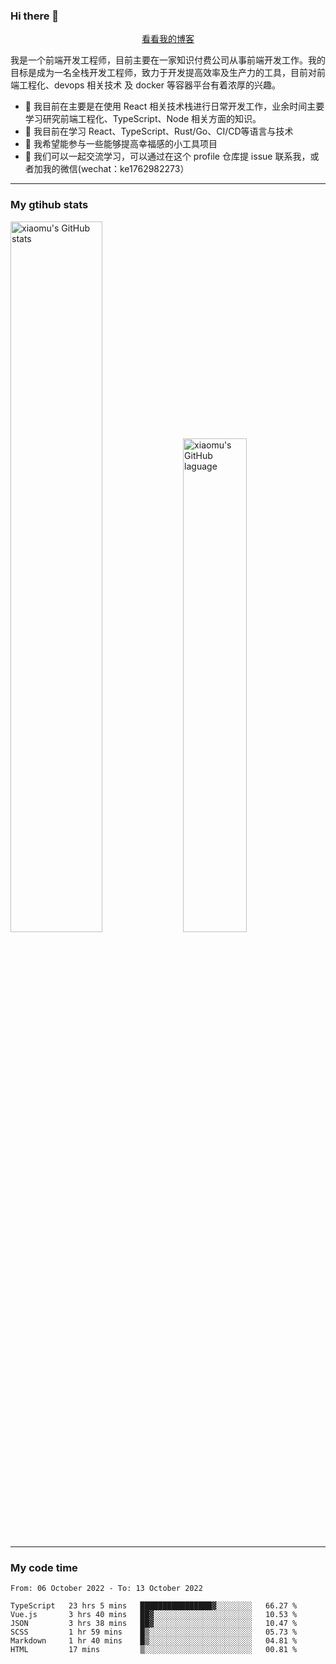 ### Hi there 👋

<p align="center">
  <a href="https://blog.realjacket.site/">看看我的博客</a>
</p>

我是一个前端开发工程师，目前主要在一家知识付费公司从事前端开发工作。我的目标是成为一名全栈开发工程师，致力于开发提高效率及生产力的工具，目前对前端工程化、devops 相关技术 及 docker 等容器平台有着浓厚的兴趣。

- 🔭 我目前在主要是在使用 React 相关技术栈进行日常开发工作，业余时间主要学习研究前端工程化、TypeScript、Node 相关方面的知识。
- 🌱 我目前在学习 React、TypeScript、Rust/Go、CI/CD等语言与技术
- 👯 我希望能参与一些能够提高幸福感的小工具项目
- 💬 我们可以一起交流学习，可以通过在这个 profile 仓库提 issue 联系我，或者加我的微信(wechat：ke1762982273）

***

### My gtihub stats

<a><img src="https://github-readme-stats.vercel.app/api?username=real-jacket" title="xiaomu's GitHub stats" alt="xiaomu's GitHub stats" style="width:54%;"/></a>
<a><img src="https://github-readme-stats.vercel.app/api/top-langs/?username=real-jacket&layout=compact" title="xiaomu's GitHub laguage" alt="xiaomu's GitHub laguage" style="width:45%;"/><a/>

***

### My code time

<!--START_SECTION:waka-->

```text
From: 06 October 2022 - To: 13 October 2022

TypeScript   23 hrs 5 mins   ████████████████▓░░░░░░░░   66.27 %
Vue.js       3 hrs 40 mins   ██▓░░░░░░░░░░░░░░░░░░░░░░   10.53 %
JSON         3 hrs 38 mins   ██▓░░░░░░░░░░░░░░░░░░░░░░   10.47 %
SCSS         1 hr 59 mins    █▒░░░░░░░░░░░░░░░░░░░░░░░   05.73 %
Markdown     1 hr 40 mins    █▒░░░░░░░░░░░░░░░░░░░░░░░   04.81 %
HTML         17 mins         ▒░░░░░░░░░░░░░░░░░░░░░░░░   00.81 %
```

<!--END_SECTION:waka-->
